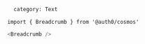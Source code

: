 ```meta
  category: Text
```

`import { Breadcrumb } from '@auth0/cosmos'`

```js
<Breadcrumb />
```
